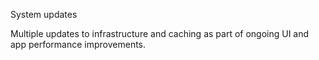 System updates

Multiple updates to infrastructure and caching as part of ongoing UI and app performance improvements. 
